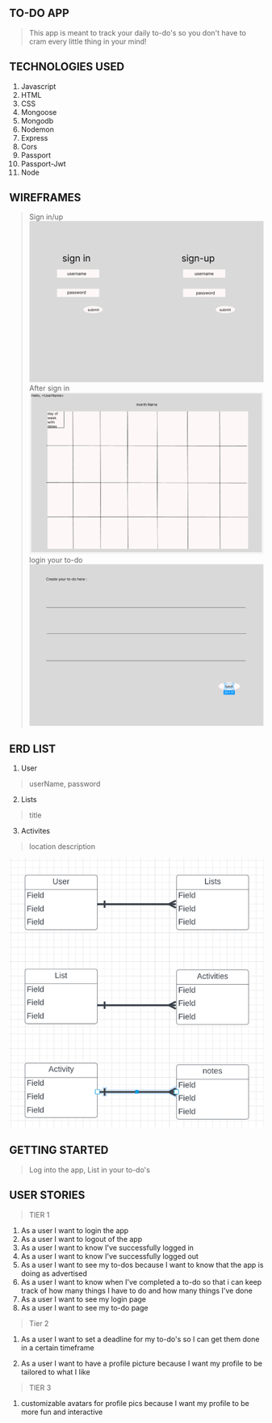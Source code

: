 ## TO-DO APP
>This app is meant to track your daily to-do's so you don't have to cram every little thing in your mind!


## TECHNOLOGIES USED
1. Javascript
2. HTML
3. CSS
4. Mongoose
5. Mongodb
6. Nodemon
7. Express
8. Cors
9. Passport
10. Passport-Jwt
11. Node


## WIREFRAMES
>Sign in/up
![alt text](images/singIn-Up.png)
>After sign in
![alt text](images/calander.png)
>login your to-do
![alt text](images/to-do.png)


## ERD LIST
1. User
>userName,
>password

2. Lists
>title

3. Activites
>location
>description



![alt text](images/ERD.png)


## GETTING STARTED
> Log into the app,
> List in your to-do's


## USER STORIES


> TIER 1
1. As a user I want to login the app
2. As a user I want to logout of the app
3. As a user I want to know I've successfully logged in
4. As a user I want to know I've successfully logged out
5. As a user I want to see my to-dos because I want to know that the app is doing as advertised
6. As a user I want to know when I've completed a to-do so that i can keep track of how many things I have to do and how many things I've done
7. As a user I want to see my login page 
8. As a user I want to see my to-do page 


>Tier 2
1. As a user I want to set a deadline for my to-do's so I can get them done in a certain timeframe

2. As a user I want to have a profile picture because I want my profile to be tailored to what I like


>TIER 3
1. customizable avatars for profile pics because I want my profile to be more fun and interactive